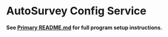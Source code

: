 # AutoSurvey Config Service

**See [Primary README.md](https://github.com/AutoSurvey-968/AutoSurvey-back) for full program setup instructions.**
